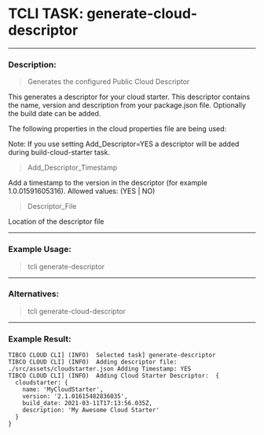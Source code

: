 # TCLI TASK: generate-cloud-descriptor

---
### Description:
> Generates the configured Public Cloud Descriptor

This generates a descriptor for your cloud starter. This descriptor contains the name, version and description from your package.json file. Optionally the build date can be added.

The following properties in the cloud properties file are being used:

Note: If you use setting Add_Descriptor=YES a descriptor will be added during build-cloud-starter task.

> Add_Descriptor_Timestamp

Add a timestamp to the version in the descriptor (for example 1.0.01591605316). Allowed values: (YES | NO)

> Descriptor_File

Location of the descriptor file

---
### Example Usage:
> tcli generate-descriptor

---
### Alternatives:
> tcli generate-cloud-descriptor

---
### Example Result:

```console
TIBCO CLOUD CLI] (INFO)  Selected task] generate-descriptor 
TIBCO CLOUD CLI] (INFO)  Adding descriptor file: ./src/assets/cloudstarter.json Adding Timestamp: YES 
TIBCO CLOUD CLI] (INFO)  Adding Cloud Starter Descriptor:  {
  cloudstarter: {
    name: 'MyCloudStarter',
    version: '2.1.01615482836035',
    build_date: 2021-03-11T17:13:56.035Z,
    description: 'My Awesome Cloud Starter'
  }
} 
```
